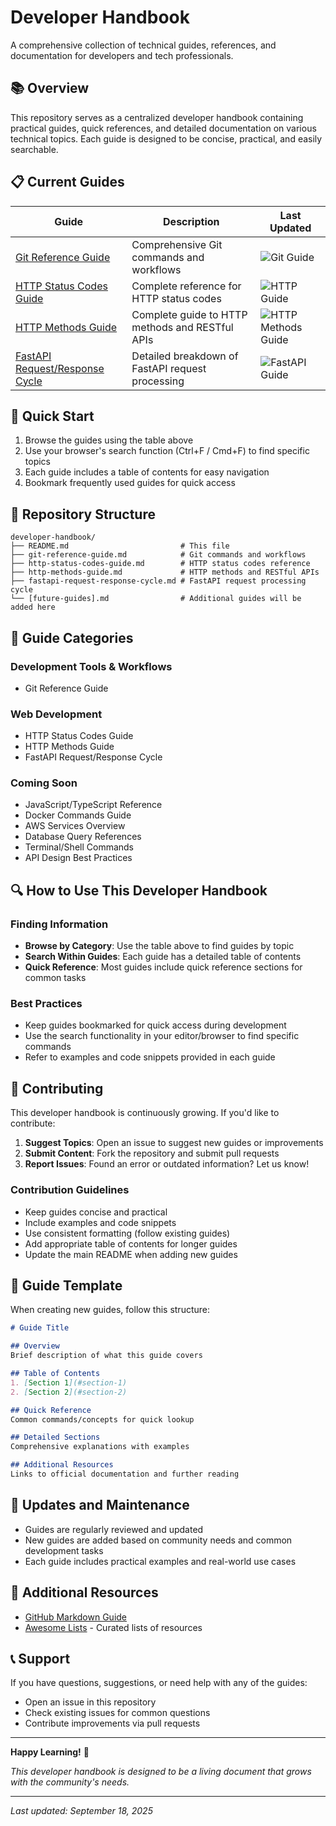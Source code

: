 # Developer Handbook

A comprehensive collection of technical guides, references, and documentation for developers and tech professionals.

## 📚 Overview

This repository serves as a centralized developer handbook containing practical guides, quick references, and detailed documentation on various technical topics. Each guide is designed to be concise, practical, and easily searchable.

## 📋 Current Guides

| Guide | Description | Last Updated |
|-------|-------------|--------------|
| [Git Reference Guide](git-reference-guide.md) | Comprehensive Git commands and workflows | ![Git Guide](https://img.shields.io/badge/status-active-green) |
| [HTTP Status Codes Guide](http-status-codes-guide.md) | Complete reference for HTTP status codes | ![HTTP Guide](https://img.shields.io/badge/status-active-green) |
| [HTTP Methods Guide](http-methods-guide.md) | Complete guide to HTTP methods and RESTful APIs | ![HTTP Methods Guide](https://img.shields.io/badge/status-active-green) |
| [FastAPI Request/Response Cycle](fastapi-request-response-cycle.md) | Detailed breakdown of FastAPI request processing | ![FastAPI Guide](https://img.shields.io/badge/status-active-green) |

## 🚀 Quick Start

1. Browse the guides using the table above
2. Use your browser's search function (Ctrl+F / Cmd+F) to find specific topics
3. Each guide includes a table of contents for easy navigation
4. Bookmark frequently used guides for quick access

## 📁 Repository Structure

```
developer-handbook/
├── README.md                         # This file
├── git-reference-guide.md            # Git commands and workflows
├── http-status-codes-guide.md        # HTTP status codes reference
├── http-methods-guide.md             # HTTP methods and RESTful APIs
├── fastapi-request-response-cycle.md # FastAPI request processing cycle
└── [future-guides].md                # Additional guides will be added here
```

## 🎯 Guide Categories

### Development Tools & Workflows
- Git Reference Guide

### Web Development
- HTTP Status Codes Guide
- HTTP Methods Guide
- FastAPI Request/Response Cycle

### Coming Soon
- JavaScript/TypeScript Reference
- Docker Commands Guide
- AWS Services Overview
- Database Query References
- Terminal/Shell Commands
- API Design Best Practices

## 🔍 How to Use This Developer Handbook

### Finding Information
- **Browse by Category**: Use the table above to find guides by topic
- **Search Within Guides**: Each guide has a detailed table of contents
- **Quick Reference**: Most guides include quick reference sections for common tasks

### Best Practices
- Keep guides bookmarked for quick access during development
- Use the search functionality in your editor/browser to find specific commands
- Refer to examples and code snippets provided in each guide

## 🤝 Contributing

This developer handbook is continuously growing. If you'd like to contribute:

1. **Suggest Topics**: Open an issue to suggest new guides or improvements
2. **Submit Content**: Fork the repository and submit pull requests
3. **Report Issues**: Found an error or outdated information? Let us know!

### Contribution Guidelines
- Keep guides concise and practical
- Include examples and code snippets
- Use consistent formatting (follow existing guides)
- Add appropriate table of contents for longer guides
- Update the main README when adding new guides

## 📝 Guide Template

When creating new guides, follow this structure:

```markdown
# Guide Title

## Overview
Brief description of what this guide covers

## Table of Contents
1. [Section 1](#section-1)
2. [Section 2](#section-2)

## Quick Reference
Common commands/concepts for quick lookup

## Detailed Sections
Comprehensive explanations with examples

## Additional Resources
Links to official documentation and further reading
```

## 🔄 Updates and Maintenance

- Guides are regularly reviewed and updated
- New guides are added based on community needs and common development tasks
- Each guide includes practical examples and real-world use cases

## 📖 Additional Resources

- [GitHub Markdown Guide](https://guides.github.com/features/mastering-markdown/)
- [Awesome Lists](https://github.com/sindresorhus/awesome) - Curated lists of resources

## 📞 Support

If you have questions, suggestions, or need help with any of the guides:

- Open an issue in this repository
- Check existing issues for common questions
- Contribute improvements via pull requests

---

**Happy Learning!** 🎉

*This developer handbook is designed to be a living document that grows with the community's needs.*

---
*Last updated: September 18, 2025*